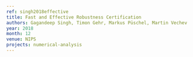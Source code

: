 ```yaml
---
ref: singh2018effective
title: Fast and Effective Robustness Certification
authors: Gagandeep Singh, Timon Gehr, Markus Püschel, Martin Vechev
year: 2018
month: 12
venue: NIPS
projects: numerical-analysis
---
```

